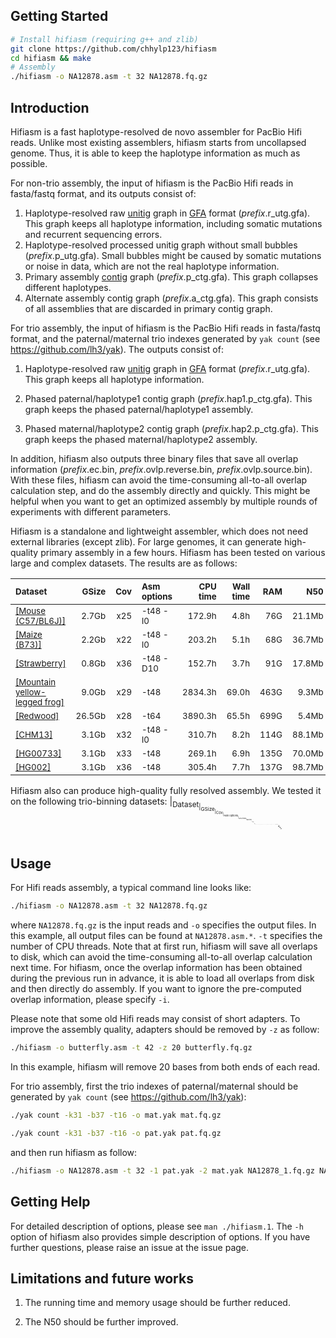 ## Getting Started

```sh
# Install hifiasm (requiring g++ and zlib)
git clone https://github.com/chhylp123/hifiasm
cd hifiasm && make
# Assembly
./hifiasm -o NA12878.asm -t 32 NA12878.fq.gz
```

## Introduction

Hifiasm is a fast haplotype-resolved de novo assembler for PacBio
Hifi reads. Unlike most existing assemblers, hifiasm starts from uncollapsed
genome. Thus, it is able to keep the haplotype information as much as possible.

For non-trio assembly, the input of hifiasm is the PacBio Hifi reads in fasta/fastq format, and its
outputs consist of: 

1. Haplotype-resolved raw [unitig][unitig] graph in [GFA][gfa] format
   (*prefix*.r\_utg.gfa). This graph keeps all haplotype information, including
   somatic mutations and recurrent sequencing errors.
2. Haplotype-resolved processed unitig graph without small bubbles
   (*prefix*.p\_utg.gfa). Small bubbles might be caused by somatic mutations or noise in data, 
   which are not the real haplotype information.
3. Primary assembly [contig][unitig] graph (*prefix*.p\_ctg.gfa). This graph collapses different
   haplotypes.
4. Alternate assembly contig graph (*prefix*.a\_ctg.gfa). This graph consists of all assemblies that
   are discarded in primary contig graph.

For trio assembly, the input of hifiasm is the PacBio Hifi reads in fasta/fastq format, and the paternal/maternal trio indexes generated by `yak count` (see https://github.com/lh3/yak). The outputs consist of:
1. Haplotype-resolved raw [unitig][unitig] graph in [GFA][gfa] format
   (*prefix*.r\_utg.gfa). This graph keeps all haplotype information. 

2. Phased paternal/haplotype1 contig graph (*prefix*.hap1.p\_ctg.gfa). This graph keeps the phased
   paternal/haplotype1 assembly.

3. Phased maternal/haplotype2 contig graph (*prefix*.hap2.p\_ctg.gfa). This graph keeps the phased
   maternal/haplotype2 assembly.



In addition, hifiasm also outputs three binary files that save all overlap information (*prefix*.ec.bin, *prefix*.ovlp.reverse.bin, *prefix*.ovlp.source.bin). With these files, hifiasm can avoid the time-consuming all-to-all overlap calculation step, and do the assembly
directly and quickly. This might be helpful when you want to get an optimized
assembly by multiple rounds of experiments with different parameters.

Hifiasm is a standalone and lightweight assembler, which does not need external
libraries (except zlib). For large genomes, it can generate high-quality primary
assembly in a few hours. Hifiasm has been tested on various large and complex datasets. 
The results are as follows: 

|<sub>Dataset<sub>|<sub>GSize<sub>|<sub>Cov<sub>|<sub>Asm options<sub>|<sub>CPU time<sub>|<sub>Wall time<sub>|<sub>RAM<sub>|<sub> N50<sub>|
|:---------------|-----:|-----:|:---------------------|-------:|--------:|----:|----------------:|
|<sub>[\[Mouse (C57/BL6J)\]](https://www.ncbi.nlm.nih.gov/sra/?term=SRR11606870)<sub>|<sub>2.7Gb<sub>|<sub>x25<sub>|<sub>-t48 -l0<sub>|<sub>172.9h<sub>|<sub>4.8h<sub>|<sub>76G<sub>|<sub>21.1Mb<sub>|
|<sub>[\[Maize (B73)\]](https://www.ncbi.nlm.nih.gov/sra/?term=SRR11606869)<sub>|<sub>2.2Gb<sub>|<sub>x22<sub>|<sub>-t48 -l0<sub>|<sub>203.2h<sub>|<sub>5.1h<sub>|<sub>68G<sub>|<sub>36.7Mb<sub>|
|<sub>[\[Strawberry\]](https://www.ncbi.nlm.nih.gov/sra/?term=SRR11606867)<sub>|<sub>0.8Gb<sub>|<sub>x36<sub>|<sub>-t48 -D10<sub>|<sub>152.7h<sub>|<sub>3.7h<sub>|<sub>91G<sub>|<sub>17.8Mb<sub>|
|<sub>[\[Mountain yellow-legged frog\]](https://www.ncbi.nlm.nih.gov/sra?term=(SRR11606868)%20OR%20SRR12048570)<sub>|<sub>9.0Gb<sub>|<sub>x29<sub>|<sub>-t48<sub>|<sub>2834.3h<sub>|<sub>69.0h<sub>|<sub>463G<sub>|<sub>9.3Mb<sub>|
|<sub>[\[Redwood\]](https://www.ncbi.nlm.nih.gov/sra/?term=SRP251156)<sub>|<sub>26.5Gb<sub>|<sub>x28<sub>|<sub>-t64<sub>|<sub>3890.3h<sub>|<sub>65.5h<sub>|<sub>699G<sub>|<sub>5.4Mb<sub>|
|<sub>[\[CHM13\]](https://www.ncbi.nlm.nih.gov/sra?term=(((SRR11292120)%20OR%20SRR11292121)%20OR%20SRR11292122)%20OR%20SRR11292123)<sub>|<sub>3.1Gb<sub>|<sub>x32<sub>|<sub>-t48 -l0<sub>|<sub>310.7h<sub>|<sub>8.2h<sub>|<sub>114G<sub>|<sub>88.1Mb<sub>|
|<sub>[\[HG00733\]](https://www.ebi.ac.uk/ena/data/view/ERX3831682)<sub>|<sub>3.1Gb<sub>|<sub>x33<sub>|<sub>-t48<sub>|<sub>269.1h<sub>|<sub>6.9h<sub>|<sub>135G<sub>|<sub>70.0Mb<sub>|
|<sub>[\[HG002\]](https://www.ncbi.nlm.nih.gov/sra?term=(((SRR10382244)%20OR%20SRR10382245)%20OR%20SRR10382248)%20OR%20SRR10382249)<sub>|<sub>3.1Gb<sub>|<sub>x36<sub>|<sub>-t48<sub>|<sub>305.4h<sub>|<sub>7.7h<sub>|<sub>137G<sub>|<sub>98.7Mb<sub>|


Hifiasm also can produce high-quality fully resolved assembly. We tested it on the following trio-binning datasets:
|<sub>Dataset<sub>|<sub>GSize<sub>|<sub>Cov<sub>|<sub>Asm options<sub>|<sub>CPU time<sub>|<sub>Wall time<sub>|<sub>RAM<sub>|<sub> N50<sub>|
|:---------------|-----:|-----:|:---------------------|-------:|--------:|----:|----------------:|
|HG00733: <sub>[\[child\]](https://www.ebi.ac.uk/ena/data/view/ERX3831682)<sub>, <sub>[\[father\]](https://www.ebi.ac.uk/ena/data/view/ERR3241754)<sub>, <sub>[\[mother\]](https://www.ebi.ac.uk/ena/data/view/ERR3241755)<sub>|<sub>3.1Gb<sub>|<sub>x36<sub>|<sub>-t48<sub>|<sub>305.4h<sub>|<sub>7.7h<sub>|<sub>137G<sub>|<sub>98.7Mb<sub>|





## Usage

For Hifi reads assembly, a typical command line looks like:

```sh
./hifiasm -o NA12878.asm -t 32 NA12878.fq.gz
```

where `NA12878.fq.gz` is the input reads and `-o` specifies the output files.
In this example, all output files can be found at `NA12878.asm.*`. `-t` specifies 
the number of CPU threads. Note that at first run, hifiasm will save all overlaps 
to disk, which can avoid the time-consuming all-to-all overlap calculation next time. 
For hifiasm, once the overlap information has been obtained during the previous run 
in advance, it is able to load all overlaps from disk and then directly do assembly. 
If you want to ignore the pre-computed overlap information, please specify `-i`.

Please note that some old Hifi reads may consist of short adapters. To improve
the assembly quality, adapters should be removed by `-z` as follow:

```sh
./hifiasm -o butterfly.asm -t 42 -z 20 butterfly.fq.gz
```

In this example, hifiasm will remove 20 bases from both ends of each read.

For trio assembly, first the trio indexes of paternal/maternal should be generated by 
`yak count` (see https://github.com/lh3/yak):

```sh
./yak count -k31 -b37 -t16 -o mat.yak mat.fq.gz
```
```sh
./yak count -k31 -b37 -t16 -o pat.yak pat.fq.gz
```

and then run hifiasm as follow:

```sh
./hifiasm -o NA12878.asm -t 32 -1 pat.yak -2 mat.yak NA12878_1.fq.gz NA12878_2.fq.gz
```

[unitig]: http://wgs-assembler.sourceforge.net/wiki/index.php/Celera_Assembler_Terminology
[gfa]: https://github.com/pmelsted/GFA-spec/blob/master/GFA-spec.md
[paf]: https://github.com/lh3/miniasm/blob/master/PAF.md

## Getting Help

For detailed description of options, please see `man ./hifiasm.1`.
The `-h` option of hifiasm also provides simple description of options. If you
have further questions, please raise an issue at the issue page.

## Limitations and future works

1. The running time and memory usage should be further reduced.

2. The N50 should be further improved. 
